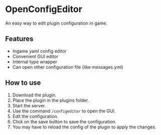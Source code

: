 # OpenConfigEditor
An easy way to edit plugin configuration in game.

## Features
* Ingame yaml config editor
* Convenient GUI editor
* Internal type wrapper
* Can open other configuration file (like messages.yml)

## How to use
1. Download the plugin.
2. Place the plugin in the plugins folder.
3. Start the server.
4. Use the command `/configeditor` to open the GUI.
5. Edit the configuration.
6. Click on the save button to save the configuration.
7. You may have to reload the config of the plugin to apply the changes.